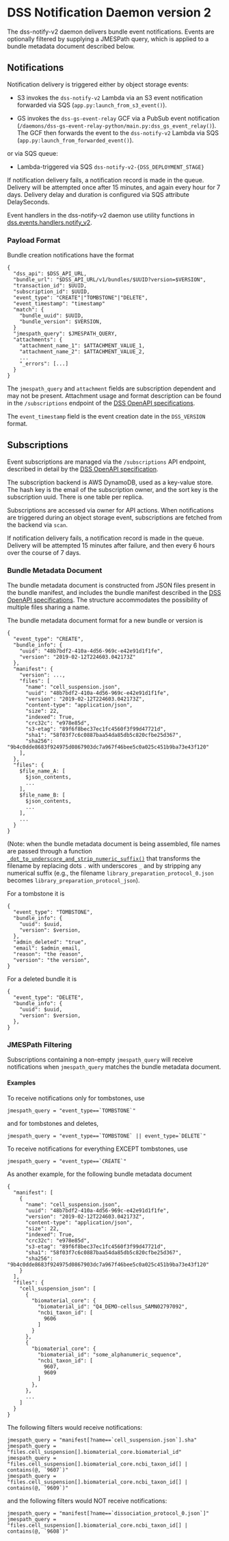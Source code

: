 # DSS Notification Daemon version 2

The dss-notify-v2 daemon delivers bundle event notifications. Events are optionally filtered by supplying a JMESPath
query, which is applied to a bundle metadata document described below.

## Notifications

Notification delivery is triggered either by object storage events:

* S3 invokes the `dss-notify-v2` Lambda via an S3 event notification forwarded via SQS (`app.py:launch_from_s3_event()`).

* GS invokes the `dss-gs-event-relay` GCF via a PubSub event notification
  (`/daemons/dss-gs-event-relay-python/main.py:dss_gs_event_relay()`). The GCF then forwards the event to the
  `dss-notify-v2` Lambda via SQS (`app.py:launch_from_forwarded_event()`).

or via SQS queue:

* Lambda-triggered via SQS `dss-notify-v2-{DSS_DEPLOYMENT_STAGE}`

If notification delivery fails, a notification record is made in the queue. Delivery will be attempted once
after 15 minutes, and again every hour for 7 days. Delivery delay and duration is 
configured via SQS attribute DelaySeconds.

Event handlers in the dss-notify-v2 daemon use utility functions in
[dss.events.handlers.notify_v2](../../dss/events/handlers/notify_v2.py).

### Payload Format

Bundle creation notifications have the format

```
{
  "dss_api": $DSS_API_URL,
  "bundle_url": "$DSS_API_URL/v1/bundles/$UUID?version=$VERSION",
  "transaction_id": $UUID,
  "subscription_id": $UUID,
  "event_type": "CREATE"|"TOMBSTONE"|"DELETE",
  "event_timestamp": "timestamp"
  "match": {
    "bundle_uuid": $UUID,
    "bundle_version": $VERSION,
  }
  "jmespath_query": $JMESPATH_QUERY,
  "attachments": {
    "attachment_name_1": $ATTACHMENT_VALUE_1,
    "attachment_name_2": $ATTACHMENT_VALUE_2,
    ...
    "_errors": [...]
  }
}
```

The `jmespath_query` and `attachment` fields are subscription dependent and may not be present. Attachment
usage and format description can be found in the `/subscriptions` endpoint of the [DSS OpenAPI specifications](../../dss-api.yml).

The `event_timestamp` field is the event creation date in the `DSS_VERSION` format.

## Subscriptions

Event subscriptions are managed via the `/subscriptions` API endpoint, described in detail by the
[DSS OpenAPI specification](../../dss-api.yml).

The subscription backend is AWS DynamoDB, used as a key-value store. The hash key is the email of the subscription
owner, and the sort key is the subscription uuid. There is one table per replica.

Subscriptions are accessed via owner for API actions. When notifications are triggered during an object storage
event, subscriptions are fetched from the backend via `scan`.

If notification delivery fails, a notification record is made in the queue. Delivery will be attempted 15 minutes 
after failure, and then every 6 hours over the course of 7 days.

### Bundle Metadata Document

The bundle metadata document is constructed from JSON files present in the bundle manifest, and includes the bundle
manifest described in the [DSS OpenAPI specifications](../../dss-api.yml). The structure accommodates the
possibility of multiple files sharing a name.

The bundle metadata document format for a new bundle or version is

```
{
  "event_type": "CREATE",
  "bundle_info": {
    "uuid": "48b7bdf2-410a-4d56-969c-e42e91d1f1fe",
    "version": "2019-02-12T224603.042173Z"
  },
  "manifest": {
    "version": ...,
    "files": [
      "name": "cell_suspension.json",
      "uuid": "48b7bdf2-410a-4d56-969c-e42e91d1f1fe",
      "version": "2019-02-12T224603.042173Z",
      "content-type": "application/json",
      "size": 22,
      "indexed": True,
      "crc32c": "e978e85d",
      "s3-etag": "89f6f8bec37ec1fc4560f3f99d47721d",
      "sha1": "58f03f7c6c0887baa54da85db5c820cfbe25d367",
      "sha256": "9b4c0dde8683f924975d0867903dc7a967f46bee5c0a025c451b9ba73e43f120"
    ],
  },
  "files": {
    $file_name_A: [
      $json_contents,
      ...
    ],
    $file_name_B: [
      $json_contents,
      ...
    ],
    ...
  }
}
```

(Note: when the bundle metadata document is being assembled, file names are passed through a function
[`_dot_to_underscore_and_strip_numeric_suffix()`](https://github.com/HumanCellAtlas/data-store/blob/573e7ac028b119fcdb25dda488ffbb6d0e33ba0e/dss/events/__init__.py#L118-L129)
that transforms the filename by replacing dots `.` with underscores `_` and by stripping any numerical suffix
(e.g., the filename `library_preparation_protocol_0.json` becomes `library_preparation_protocol_json`).

For a tombstone it is

```
{
  "event_type": "TOMBSTONE",
  "bundle_info": {
    "uuid": $uuid,
    "version": $version,
  },
  "admin_deleted": "true",
  "email": $admin_email,
  "reason": "the reason",
  "version": "the version",
}
```

For a deleted bundle it is

```
{
  "event_type": "DELETE",
  "bundle_info": {
    "uuid": $uuid,
    "version": $version,
  },
}
```

### JMESPath Filtering

Subscriptions containing a non-empty `jmespath_query` will receive notifications when `jmespath_query` matches the
bundle metadata document.

#### Examples

To receive notifications only for tombstones, use

```
jmespath_query = "event_type==`TOMBSTONE`"
```

and for tombstones and deletes,

```
jmespath_query = "event_type==`TOMBSTONE` || event_type=`DELETE`"
```

To receive notifications for everything EXCEPT tombstones, use

```
jmespath_query = "event_type==`CREATE`"
```

As another example, for the following bundle metadata document

```
{
  "manifest": [
    {
      "name": "cell_suspension.json",
      "uuid": "48b7bdf2-410a-4d56-969c-e42e91d1f1fe",
      "version": "2019-02-12T224603.042173Z",
      "content-type": "application/json",
      "size": 22,
      "indexed": True,
      "crc32c": "e978e85d",
      "s3-etag": "89f6f8bec37ec1fc4560f3f99d47721d",
      "sha1": "58f03f7c6c0887baa54da85db5c820cfbe25d367",
      "sha256": "9b4c0dde8683f924975d0867903dc7a967f46bee5c0a025c451b9ba73e43f120"
    }
  ],
  "files": {
    "cell_suspension_json": [
      {
        "biomaterial_core": {
          "biomaterial_id": "Q4_DEMO-cellsus_SAMN02797092",
          "ncbi_taxon_id": [
            9606
          ]
        }
      },
      {
        "biomaterial_core": {
          "biomaterial_id": "some_alphanumeric_sequence",
          "ncbi_taxon_id": [
            9607,
            9609
          ]
        },
      },
      ...
    ]
  }
}
```

The following filters would receive notifications:

```
jmespath_query = "manifest[?name==`cell_suspension.json`].sha"
jmespath_query = "files.cell_suspension[].biomaterial_core.biomaterial_id"
jmespath_query = "files.cell_suspension[].biomaterial_core.ncbi_taxon_id[] | contains(@, `9607`)"
jmespath_query = "files.cell_suspension[].biomaterial_core.ncbi_taxon_id[] | contains(@, `9609`)"
```

and the following filters would NOT receive notifications:

```
jmespath_query = "manifest[?name==`dissociation_protocol_0.json`]"
jmespath_query = "files.cell_suspension[].biomaterial_core.ncbi_taxon_id[] | contains(@, `9608`)"
```
